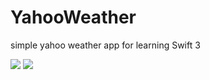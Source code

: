# YahooWeather
simple yahoo weather app for learning Swift 3

![](https://github.com/wiirlock/YahooWeather/blob/master/Screen%20Shot%202016-11-01%20at%2021.29.07.png) ![](https://github.com/wiirlock/YahooWeather/blob/master/Screen%20Shot%202016-11-01%20at%2021.30.58.png)
